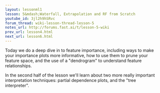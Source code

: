 ```yaml
---
layout: lessonml1
lesson: 5&mdash;Waterfall, Extrapolation and RF from Scratch
youtube_id: 3jl2h9hSRvc 
forum_thread: wiki-lesson-thread-lesson-5
notes_url: http://forums.fast.ai/t/lesson-5-wiki
prev_url: lesson4.html
next_url: lesson6.html
---
```

Today we do a deep dive in to feature importance, including ways to make your importance plots more informative, how to use them to prune your feature space, and the use of a "dendrogram" to understand feature relationships.

In the second half of the lesson we'll learn about two more really important interpretation techniques: partial dependence plots, and the "tree interpreter".